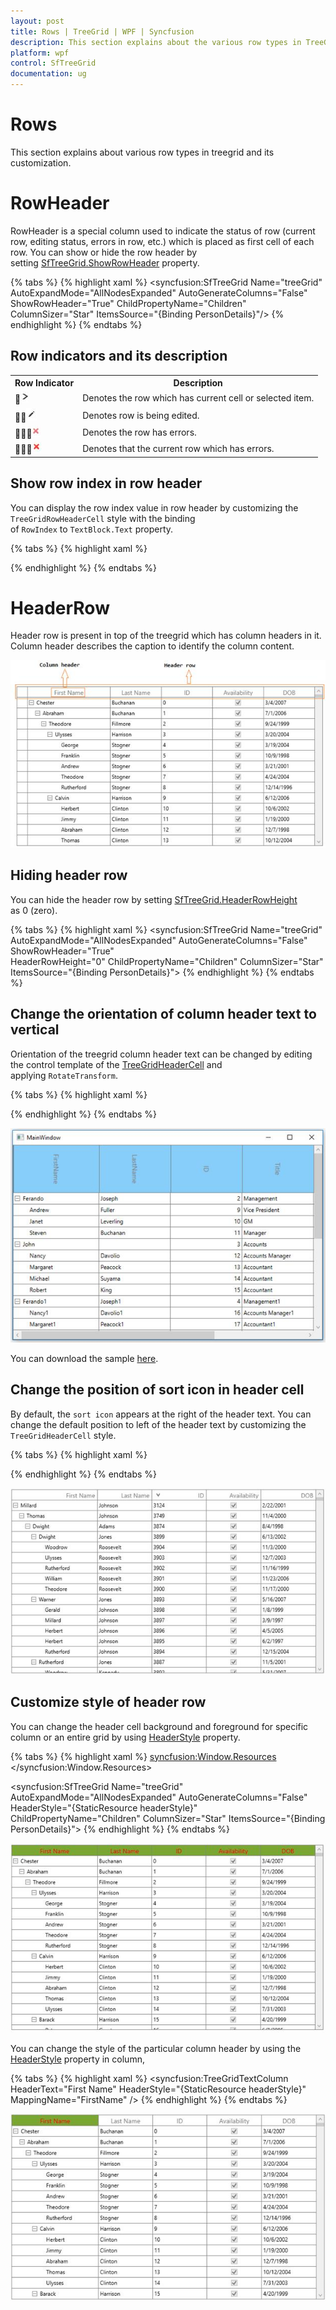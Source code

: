 ```yaml
---
layout: post
title: Rows | TreeGrid | WPF | Syncfusion
description: This section explains about the various row types in TreeGrid
platform: wpf
control: SfTreeGrid
documentation: ug
---
```


# Rows

This section explains about various row types in treegrid and its customization.

# RowHeader

RowHeader is a special column used to indicate the status of row (current row, editing status, errors in row, etc.) which is placed as first cell of each row. You can show or hide the row header by setting [SfTreeGrid.ShowRowHeader](https://help.syncfusion.com/cr/wpf/Syncfusion.UI.Xaml.Grid.SfGridBase.html#Syncfusion_UI_Xaml_Grid_SfGridBase_ShowRowHeader) property.

{% tabs %}
{% highlight xaml %}
<syncfusion:SfTreeGrid Name="treeGrid"
                                       AutoExpandMode="AllNodesExpanded"
                                       AutoGenerateColumns="False"
                                       ShowRowHeader="True" 
                                       ChildPropertyName="Children"
                                       ColumnSizer="Star"
                                       ItemsSource="{Binding PersonDetails}"/>
{% endhighlight %}
{% endtabs %}

## Row indicators and its description

<table>
<tr>
<th>
Row Indicator
</th>
<th>
Description
</th>
</tr>
<tr>
<td>
<img src="Rows_images/Rows_img1.jpeg"/>
</td>
<td>
Denotes the row which has current cell or selected item.
</td>
</tr>
<tr>
<td>
<img src="Rows_images/Rows_img2.jpeg"/>
</td>
<td>
Denotes row is being edited. 
</td>
</tr>
<tr>
<td>
<img src="Rows_images/Rows_img3.jpeg"/>
</td>
<td>
Denotes the row has errors. 
</td>
</tr>
<tr>
<td>
<img src="Rows_images/Rows_img4.jpeg"/>
</td>
<td>
Denotes that the current row which has errors.
</td>
</tr>
</table>

## Show row index in row header

You can display the row index value in row header by customizing the `TreeGridRowHeaderCell` style with the binding of `RowIndex` to `TextBlock.Text` property.

{% tabs %}
{% highlight xaml %}
<Style TargetType="syncfusion:TreeGridRowHeaderCell">
            <Setter Property="Background" Value="{StaticResource ContentBackgroundBrush}" />
            <Setter Property="BorderBrush" Value="{StaticResource ContentBorderBrush}" />
            <Setter Property="BorderThickness" Value="0,0,1,1" />
            <Setter Property="Foreground" Value="#FF303030"/>
            <Setter Property="Padding" Value="0,0,0,0" />
            <Setter Property="FocusVisualStyle" Value="{x:Null}" />
            <Setter Property="IsTabStop" Value="False" />
            <Setter Property="Template">
                <Setter.Value>
                    <ControlTemplate TargetType="syncfusion:TreeGridRowHeaderCell">
                        <Border x:Name="PART_RowHeaderCellBorder"
                            Background="{TemplateBinding Background}"
                            BorderBrush="{TemplateBinding BorderBrush}"
                            BorderThickness="{TemplateBinding BorderThickness}">
                            <Grid>
                                <!--RowIndex is displayed here -->
                                <TextBlock HorizontalAlignment="Center"
                                        VerticalAlignment="Center"
                                        Text="{Binding RowIndex,
                                                          RelativeSource={RelativeSource TemplatedParent}}"
                                        TextAlignment="Center" />
                            </Grid>
                        </Border>
                    </ControlTemplate>
                </Setter.Value>
            </Setter>
  </Style>
{% endhighlight %}
{% endtabs %}

# HeaderRow

Header row is present in top of the treegrid which has column headers in it. Column header describes the caption to identify the column content.

![Header row of WPF treegrid](Rows_images/Rows_img5.jpeg)

## Hiding header row

You can hide the header row by setting [SfTreeGrid.HeaderRowHeight](https://help.syncfusion.com/cr/wpf/Syncfusion.UI.Xaml.Grid.SfGridBase.html#Syncfusion_UI_Xaml_Grid_SfGridBase_HeaderRowHeight) as 0 (zero).

{% tabs %}
{% highlight xaml %}
<syncfusion:SfTreeGrid Name="treeGrid"
                                       AutoExpandMode="AllNodesExpanded"
                                       AutoGenerateColumns="False"
                                       ShowRowHeader="True"  
                                       HeaderRowHeight="0"
                                       ChildPropertyName="Children"
                                       ColumnSizer="Star"
                                       ItemsSource="{Binding PersonDetails}">
{% endhighlight %}
{% endtabs %}

## Change the orientation of column header text to vertical

Orientation of the treegrid column header text can be changed by editing the control template of the [TreeGridHeaderCell](https://help.syncfusion.com/cr/wpf/Syncfusion.UI.Xaml.TreeGrid.TreeGridHeaderCell.html) and applying `RotateTransform`.

{% tabs %}
{% highlight xaml %}
<Style TargetType="syncfusion:TreeGridHeaderCell">
            <Setter Property="Background" Value="{StaticResource HeaderBackgroundBrush}" />
            <Setter Property="Foreground" Value="{StaticResource HeaderForegroundBrush}" />
            <Setter Property="BorderBrush" Value="{StaticResource HeaderBorderBrush}" />
            <Setter Property="BorderThickness" Value="0,0,1,1" />
            <Setter Property="HorizontalContentAlignment" Value="Center" />
            <Setter Property="Padding" Value="5,3,5,3" />
            <Setter Property="FontSize" Value="14" />
            <Setter Property="FontWeight" Value="Normal" />
            <Setter Property="IsTabStop" Value="False" />
            <Setter Property="Template">
                <Setter.Value>
                                          <ControlTemplate TargetType="syncfusion:TreeGridHeaderCell">
                        <Grid>
                            <Grid.LayoutTransform>
                                <RotateTransform Angle="90"/>
                            </Grid.LayoutTransform>
                            <Border x:Name="PART_FooterCellBorder"
                                Background="{TemplateBinding Background}"
                                BorderBrush="{TemplateBinding BorderBrush}" />
                            <Border x:Name="PART_HeaderCellBorder"
                                Background="{TemplateBinding Background}"
                                BorderBrush="{TemplateBinding BorderBrush}"
                                BorderThickness="{TemplateBinding BorderThickness}"
                                SnapsToDevicePixels="True">
                                               <Grid Margin="{TemplateBinding Padding}" SnapsToDevicePixels="True">
                                    <Grid.ColumnDefinitions>
                                        <ColumnDefinition Width="*" />
                                        <ColumnDefinition Width="Auto" />
                                    </Grid.ColumnDefinitions>
                                    <ContentPresenter HorizontalAlignment="{TemplateBinding HorizontalContentAlignment}"
                                                  VerticalAlignment="Center"
                                                  Focusable="False" />
                                    <Grid x:Name="PART_SortButtonPresenter"
                                      Grid.Column="1"
                                      SnapsToDevicePixels="True">
                                        <Grid.ColumnDefinitions>
                                            <ColumnDefinition Width="0" MinWidth="{Binding Path=SortDirection, Mode=OneWay, RelativeSource={RelativeSource TemplatedParent}, Converter={StaticResource sortDirectionToWidthConverter}}" />
                                            <ColumnDefinition Width="*" />
                                        </Grid.ColumnDefinitions>

                                        <Path Width="8.938"
                                          Height="8.138"
                                          HorizontalAlignment="Center"
                                          VerticalAlignment="Center"
                                          Data="F1M753.644,-13.0589L753.736,-12.9639 753.557,-12.7816 732.137,8.63641 732.137,29.7119 756.445,5.40851 764.094,-2.24384 764.275,-2.42352 771.834,5.1286 796.137,29.4372 796.137,8.36163 774.722,-13.0589 764.181,-23.5967 753.644,-13.0589z"
                                          Fill="{TemplateBinding Foreground}"
                                          SnapsToDevicePixels="True"
                                          Stretch="Fill"
                                          Visibility="{Binding Path=SortDirection,
                                                               RelativeSource={RelativeSource TemplatedParent},
                                                               ConverterParameter=Ascending,
                                                               Converter={StaticResource sortDirectionToVisibilityConverter}}">
                                            <Path.RenderTransform>
                                                <TransformGroup>
                                                    <TransformGroup.Children>
                                                        <RotateTransform Angle="0" />
                                                        <ScaleTransform ScaleX="1" ScaleY="1" />
                                                    </TransformGroup.Children>
                                                </TransformGroup>
                                            </Path.RenderTransform>
                                        </Path>

                                        <Path Width="8.938"
                                          Height="8.138"
                                          HorizontalAlignment="Center"
                                          VerticalAlignment="Center"
                                          Data="F1M181.297,177.841L181.205,177.746 181.385,177.563 202.804,156.146 202.804,135.07 178.497,159.373 170.847,167.026 170.666,167.205 163.107,159.653 138.804,135.345 138.804,156.42 160.219,177.841 170.76,188.379 181.297,177.841z"
                                          Fill="{TemplateBinding Foreground}"
                                          SnapsToDevicePixels="True"
                                          Stretch="Fill"
                                          Visibility="{Binding Path=SortDirection,
                                                               RelativeSource={RelativeSource TemplatedParent},
                                                               ConverterParameter=Decending,
                                                               Converter={StaticResource sortDirectionToVisibilityConverter}}">
                                            <Path.RenderTransform>
                                                <TransformGroup>
                                                    <TransformGroup.Children>
                                                        <RotateTransform Angle="0" />
                                                        <ScaleTransform ScaleX="1" ScaleY="1" />
                                                    </TransformGroup.Children>
                                                </TransformGroup>
                                            </Path.RenderTransform>
                                        </Path>

                                        <TextBlock Grid.Column="1"
                                               Margin="0,-4,0,0"
                                               VerticalAlignment="Center"
                                               FontSize="10"
                                               Foreground="{TemplateBinding Foreground}"
                                               SnapsToDevicePixels="True"
                                               Text="{TemplateBinding SortNumber}"
                                               Visibility="{TemplateBinding SortNumberVisibility}" />

                                    </Grid>
                                </Grid>
                            </Border>
</Grid>
                    </ControlTemplate>
                </Setter.Value>
            </Setter>
        </Style>
{% endhighlight %}
{% endtabs %}

![Orientation of column header changed in WPF treegrid](Rows_images/Rows_img6.jpeg)

You can download the sample [here](https://github.com/SyncfusionExamples/how-to-change-the-orientation-of-column-header-text-in-wpf-treegrid).

## Change the position of sort icon in header cell

By default, the `sort icon` appears at the right of the header text. You can change the default position to left of the header text by customizing the `TreeGridHeaderCell` style.

{% tabs %}
{% highlight xaml %}
<Style TargetType="syncfusion:TreeGridHeaderCell">
            <Setter Property="Background" Value="{StaticResource HeaderBackgroundBrush}" />
            <Setter Property="Foreground" Value="{StaticResource HeaderForegroundBrush}" />
            <Setter Property="BorderBrush" Value="{StaticResource HeaderBorderBrush}" />
            <Setter Property="BorderThickness" Value="0,0,1,1" />
            <Setter Property="HorizontalContentAlignment" Value="Center" />
            <Setter Property="Padding" Value="5,3,5,3" />
            <Setter Property="FontSize" Value="14" />
            <Setter Property="FontWeight" Value="Normal" />
            <Setter Property="IsTabStop" Value="False" />
            <Setter Property="Template">
                <Setter.Value>
                                          <ControlTemplate TargetType="syncfusion:TreeGridHeaderCell">
                        <Grid>
                            <Grid.LayoutTransform>
                                <RotateTransform Angle="90"/>
                            </Grid.LayoutTransform>
                            <Border x:Name="PART_FooterCellBorder"
                                Background="{TemplateBinding Background}"
                                BorderBrush="{TemplateBinding BorderBrush}" />
                            <Border x:Name="PART_HeaderCellBorder"
                                Background="{TemplateBinding Background}"
                                BorderBrush="{TemplateBinding BorderBrush}"
                                BorderThickness="{TemplateBinding BorderThickness}"
                                SnapsToDevicePixels="True">
                                               <Grid Margin="{TemplateBinding Padding}" SnapsToDevicePixels="True">
                                    <Grid.ColumnDefinitions>
                                        <ColumnDefinition Width="*" />
                                        <ColumnDefinition Width="Auto" />
                                    </Grid.ColumnDefinitions>
                                    <ContentPresenter    Grid.Column="1"
 HorizontalAlignment="{TemplateBinding HorizontalContentAlignment}"
                                                  VerticalAlignment="Center"
                                                  Focusable="False" />
                                    <Grid x:Name="PART_SortButtonPresenter"
                                      SnapsToDevicePixels="True">
                                        <Grid.ColumnDefinitions>
                                            <ColumnDefinition Width="0" MinWidth="{Binding Path=SortDirection, Mode=OneWay, RelativeSource={RelativeSource TemplatedParent}, Converter={StaticResource sortDirectionToWidthConverter}}" />
                                            <ColumnDefinition Width="*" />
                                        </Grid.ColumnDefinitions>

                                        <Path Width="8.938"
                                          Height="8.138"
                                          HorizontalAlignment="Center"
                                          VerticalAlignment="Center"
                                          Data="F1M753.644,-13.0589L753.736,-12.9639 753.557,-12.7816 732.137,8.63641 732.137,29.7119 756.445,5.40851 764.094,-2.24384 764.275,-2.42352 771.834,5.1286 796.137,29.4372 796.137,8.36163 774.722,-13.0589 764.181,-23.5967 753.644,-13.0589z"
                                          Fill="{TemplateBinding Foreground}"
                                          SnapsToDevicePixels="True"
                                          Stretch="Fill"
                                          Visibility="{Binding Path=SortDirection,
                                                               RelativeSource={RelativeSource TemplatedParent},
                                                               ConverterParameter=Ascending,
                                                               Converter={StaticResource sortDirectionToVisibilityConverter}}">
                                            <Path.RenderTransform>
                                                <TransformGroup>
                                                    <TransformGroup.Children>
                                                        <RotateTransform Angle="0" />
                                                        <ScaleTransform ScaleX="1" ScaleY="1" />
                                                    </TransformGroup.Children>
                                                </TransformGroup>
                                            </Path.RenderTransform>
                                        </Path>

                                        <Path Width="8.938"
                                          Height="8.138"
                                          HorizontalAlignment="Center"
                                          VerticalAlignment="Center"
                                          Data="F1M181.297,177.841L181.205,177.746 181.385,177.563 202.804,156.146 202.804,135.07 178.497,159.373 170.847,167.026 170.666,167.205 163.107,159.653 138.804,135.345 138.804,156.42 160.219,177.841 170.76,188.379 181.297,177.841z"
                                          Fill="{TemplateBinding Foreground}"
                                          SnapsToDevicePixels="True"
                                          Stretch="Fill"
                                          Visibility="{Binding Path=SortDirection,
                                                               RelativeSource={RelativeSource TemplatedParent},
                                                               ConverterParameter=Decending,
                                                               Converter={StaticResource sortDirectionToVisibilityConverter}}">
                                            <Path.RenderTransform>
                                                <TransformGroup>
                                                    <TransformGroup.Children>
                                                        <RotateTransform Angle="0" />
                                                        <ScaleTransform ScaleX="1" ScaleY="1" />
                                                    </TransformGroup.Children>
                                                </TransformGroup>
                                            </Path.RenderTransform>
                                        </Path>

                                        <TextBlock Grid.Column="1"
                                               Margin="0,-4,0,0"
                                               VerticalAlignment="Center"
                                               FontSize="10"
                                               Foreground="{TemplateBinding Foreground}"
                                               SnapsToDevicePixels="True"
                                               Text="{TemplateBinding SortNumber}"
                                               Visibility="{TemplateBinding SortNumberVisibility}" />

                                    </Grid>
                                </Grid>
                            </Border>
</Grid>
                    </ControlTemplate>
                </Setter.Value>
            </Setter>
        </Style>
{% endhighlight %}
{% endtabs %}

![Poistion of sort icon in column header changed in WPF treegrid](Rows_images/Rows_img7.jpeg)

## Customize style of header row

You can change the header cell background and foreground for specific column or an entire grid by using [HeaderStyle](https://help.syncfusion.com/cr/wpf/Syncfusion.UI.Xaml.TreeGrid.SfTreeGrid.html#Syncfusion_UI_Xaml_TreeGrid_SfTreeGrid_HeaderStyleProperty) property.

{% tabs %}
{% highlight xaml %}
<syncfusion:Window.Resources>
        <Style TargetType="syncfusion:TreeGridHeaderCell" x:Key="headerStyle">
            <Setter Property="Background" Value="#FF7AA732"/>
            <Setter Property="Foreground" Value="Red"/>
        </Style>
</syncfusion:Window.Resources>

<syncfusion:SfTreeGrid Name="treeGrid"
                                       AutoExpandMode="AllNodesExpanded"
                                       AutoGenerateColumns="False"
                                       HeaderStyle="{StaticResource headerStyle}"
                                       ChildPropertyName="Children"
                                       ColumnSizer="Star"
                                       ItemsSource="{Binding PersonDetails}">
{% endhighlight %}
{% endtabs %}

![Style of the header row changed in WPF treegrid](Rows_images/Rows_img8.jpeg)

You can change the style of the particular column header by using the [HeaderStyle](https://help.syncfusion.com/cr/wpf/Syncfusion.UI.Xaml.Grid.GridColumnBase.html#Syncfusion_UI_Xaml_Grid_GridColumnBase_HeaderStyle) property in column,

{% tabs %}
{% highlight xaml %}
<syncfusion:TreeGridTextColumn HeaderText="First Name"  HeaderStyle="{StaticResource headerStyle}" MappingName="FirstName" />
{% endhighlight %}
{% endtabs %}

![Style of the single column header changed in WPF treegrid](Rows_images/Rows_img9.jpeg)

